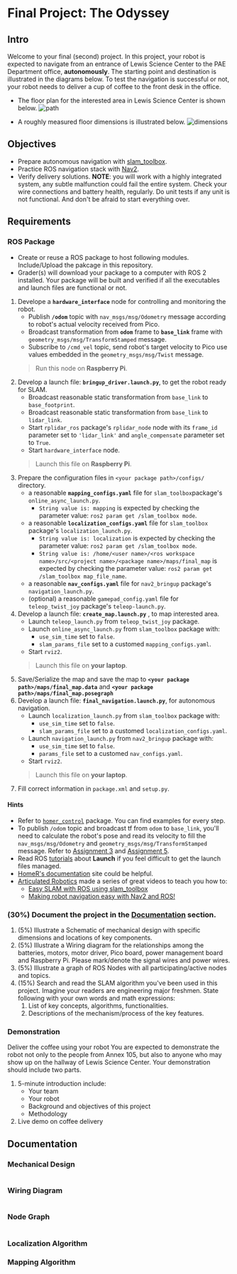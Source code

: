 # Final Project: The Odyssey

## Intro
Welcome to your final (second) project. 
In this project, your robot is expected to navigate from an entrance of Lewis Science Center to the PAE Department office, **autonomously**. 
The starting point and destination is illustrated in the diagrams below.
To test the navigation is successful or not, your robot needs to deliver a cup of coffee to the front desk in the office. 

- The floor plan for the interested area in Lewis Science Center is shown below.
![path](figures/lsc_nav_floorplan.png)

- A roughly measured floor dimensions is illustrated below.
![dimensions](figures/lsc_nav_dimensions.png)

## Objectives
- Prepare autonomous navigation with [slam_toolbox](https://github.com/SteveMacenski/slam_toolbox).
- Practice ROS navigation stack with [Nav2](https://docs.nav2.org/).
- Verify delivery solutions.
**NOTE**: you will work with a highly integrated system, any subtle malfunction could fail the entire system.
Check your wire connections and battery health, regularly. Do unit tests if any unit is not functional. And don't be afraid to start everything over.

## Requirements

### ROS Package
- Create or reuse a ROS package to host following modules. 
Include/Upload the pakcage in this repository.
- Grader(s) will download your package to a computer with ROS 2 installed.
  Your package will be built and verified if all the executables and launch files are functional or not.
  

1. Develope a **`hardware_interface`** node for controlling and monitoring the robot. 
    - Publish **`/odom`** topic with `nav_msgs/msg/Odometry` message according to robot's actual velocity received from Pico.
    - Broadcast transformation from **`odom`** frame to **`base_link`** frame with `geometry_msgs/msg/TransformStamped` message.
    - Subscribe to `/cmd_vel` topic, send robot's target velocity to Pico use values embedded in the `geometry_msgs/msg/Twist` message.   
    > Run this node on **Raspberry Pi**.
2. Develop a launch file: **`bringup_driver.launch.py`**, to get the robot ready for SLAM.
    - Broadcast reasonable static transformation from `base_link` to `base_footprint`.
    - Broadcast reasonable static transformation from `base_link` to `lidar_link`.
    - Start `rplidar_ros` package's `rplidar_node` node with its `frame_id` parameter set to `'lidar_link'` and `angle_compensate` parameter set to `True`.
    - Start `hardware_interface` node.
    > Launch this file on **Raspberry Pi**.
3. Prepare the configuration files in `<your package path>/configs/` directory.
    - a reasonable **`mapping_configs.yaml`** file for `slam_toolbox`package's `online_async_launch.py`.
      - `String value is: mapping` is expected by checking the parameter value: `ros2 param get /slam_toolbox mode`.
    - a reasonable **`localization_configs.yaml`** file for `slam_toolbox` package's `localization_launch.py`.
      - `String value is: localization` is expected by checking the parameter value: `ros2 param get /slam_toolbox mode`.
      - `String value is: /home/<user name>/<ros workspace name>/src/<project name>/<package name>/maps/final_map` is expected by checking the parameter value: `ros2 param get /slam_toolbox map_file_name`.
    - a reasonable **`nav_configs.yaml`** file for `nav2_bringup` package's `navigation_launch.py`.
    - (optional) a reasonable `gamepad_config.yaml` file for `teleop_twist_joy` package's `teleop-launch.py`.
4. Develop a launch file: **`create_map.launch.py`** , to map interested area.
    - Launch `teleop_launch.py` from `teleop_twist_joy` package.
    - Launch `online_async_launch.py` from `slam_toolbox` package with:
        - `use_sim_time` set to `false`.
        - `slam_params_file` set to a customed `mapping_configs.yaml`.
    - Start `rviz2`.
    > Launch this file on **your laptop**.
5. Save/Serialize the map and save the map to **`<your package path>/maps/final_map.data`** and **`<your package path>/maps/final_map.posegraph`**
6. Develop a launch file: **`final_navigation.launch.py`**, for autonomous navigation.
    - Launch `localization_launch.py` from `slam_toolbox` package with:
        - `use_sim_time` set to `false`.
        - `slam_params_file` set to a customed `localization_configs.yaml`.
    - Launch `navigation_launch.py` from `nav2_bringup` package with:
        - `use_sim_time` set to `false`.
        - `params_file` set to a customed `nav_configs.yaml`.
    - Start `rviz2`.
    > Launch this file on **your laptop**.
7. Fill correct information in `package.xml` and `setup.py`.
   
#### Hints
- Refer to [`homer_control`](https://github.com/linzhangUCA/homer/tree/main/homer_control) package.
  You can find examples for every step.
- To publish `/odom` topic and broadcast tf from `odom` to `base_link`, you'll need to calculate the robot's pose and read its velocity to fill the `nav_msgs/msg/Odometry` and `geometry_msgs/msg/TransformStamped` message.
  Refer to [Assignment 3](https://classroom.github.com/a/R9LNWs9-) and [Assignment 5](https://classroom.github.com/a/cGOzC79L).
- Read ROS [tutorials](https://docs.ros.org/en/jazzy/Tutorials/Intermediate/Launch/Launch-Main.html) about **Launch** if you feel difficult to get the launch files managed.
- [HomeR's documentation](https://linzhanguca.github.io/homer/) site could be helpful.
- [Articulated Robotics](https://www.youtube.com/@ArticulatedRobotics) made a series of great videos to teach you how to:
  - [Easy SLAM with ROS using slam_toolbox](https://www.youtube.com/watch?v=ZaiA3hWaRzE)
  - [Making robot navigation easy with Nav2 and ROS!](https://www.youtube.com/watch?v=jkoGkAd0GYk)
  
### (30%) Document the project in the [Documentation](README.md#documentation) section.
1. (5%) Illustrate a Schematic of mechanical design with specific dimensions and locations of key components.
2. (5%) Illustrate a Wiring diagram for the relationships among the batteries, motors, motor driver, Pico board, power management board and Raspberry Pi.
   Please mark/denote the signal wires and power wires.
3. (5%) Illustrate a graph of ROS Nodes with all participating/active nodes and topics.
4. (15%) Search and read the SLAM algorithm you've been used in this project.
   Imagine your readers are engineering major freshmen.
   State following with your own words and math expressions:
   1. List of key concepts, algorithms, functionalities.
   2. Descriptions of the mechanism/process of the key features. 
     
### Demonstration
Deliver the coffee using your robot
You are expected to demonstrate the robot not only to the people from Annex 105, but also to anyone who may show up on the hallway of Lewis Science Center.
Your demonstration should include two parts.
1. 5-minute introduction include:
   - Your team
   - Your robot
   - Background and objectives of this project
   - Methodology
2. Live demo on coffee delivery

## Documentation

### Mechanical Design
![]()

### Wiring Diagram
![]()

### Node Graph
![]()

### Localization Algorithm

### Mapping Algorithm

